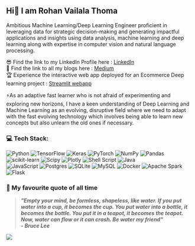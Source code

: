 ## Hi👋 I am Rohan Vailala Thoma

<!--**Rohan-Thoma/Rohan-Thoma** is a ✨ _special_ ✨ repository because its `README.md` (this file) appears on your GitHub profile.** -->

Ambitious Machine Learning/Deep Learning Engineer proficient in leveraging data for strategic decision-making and generating impactful applications and insights using data analysis, machine learning and deep learning along with expertise in computer vision and natural language processing. 

😎 Find the link to my LinkedIn Profile here : [LinkedIn](https://linkedin.com/in/rohan-vailala-thoma) <br/>
📝 Find the link to all my blogs here : [Medium](https://medium.com/@rohanvailalathoma) <br/>
🏆 Experience the interactive web app deployed for an Ecommerce Deep learning project : [Streamlit webapp](https://share.streamlit.io/rohan-thoma/ecommerce-product-image-classification) <br/>

⚡As an adaptive fast learner who is not afraid of experimenting and exploring new horizons, I have a keen understanding of Deep Learning and Machine Learning as an evolving, disruptive field where we need to adapt with the fast evolving technology which involves being able to learn new concepts but also unlearn the old ones if necessary.
 
### 💻 Tech Stack:
![Python](https://img.shields.io/badge/python-3670A0?style=for-the-badge&logo=python&logoColor=ffdd54)
![TensorFlow](https://img.shields.io/badge/TensorFlow-%23FF6F00.svg?style=for-the-badge&logo=TensorFlow&logoColor=white) 
![Keras](https://img.shields.io/badge/Keras-%23D00000.svg?style=for-the-badge&logo=Keras&logoColor=white) 
![PyTorch](https://img.shields.io/badge/PyTorch-%23EE4C2C.svg?style=for-the-badge&logo=PyTorch&logoColor=white) 
![NumPy](https://img.shields.io/badge/numpy-%23013243.svg?style=for-the-badge&logo=numpy&logoColor=white) 
![Pandas](https://img.shields.io/badge/pandas-%23150458.svg?style=for-the-badge&logo=pandas&logoColor=white)
![scikit-learn](https://img.shields.io/badge/scikit--learn-%23F7931E.svg?style=for-the-badge&logo=scikit-learn&logoColor=white) 
![Scipy](https://img.shields.io/badge/SciPy-%230C55A5.svg?style=for-the-badge&logo=scipy&logoColor=%white) 
![Plotly](https://img.shields.io/badge/Plotly-%233F4F75.svg?style=for-the-badge&logo=plotly&logoColor=white) 
![Shell Script](https://img.shields.io/badge/shell_script-%23121011.svg?style=for-the-badge&logo=gnu-bash&logoColor=white) 
![Java](https://img.shields.io/badge/java-%23ED8B00.svg?style=for-the-badge&logo=openjdk&logoColor=white)  
![JavaScript](https://img.shields.io/badge/javascript-%23323330.svg?style=for-the-badge&logo=javascript&logoColor=%23F7DF1E) 
![Postgres](https://img.shields.io/badge/postgres-%23316192.svg?style=for-the-badge&logo=postgresql&logoColor=white) 
![SQLite](https://img.shields.io/badge/sqlite-%2307405e.svg?style=for-the-badge&logo=sqlite&logoColor=white) 
![MySQL](https://img.shields.io/badge/mysql-%2300000f.svg?style=for-the-badge&logo=mysql&logoColor=white) 
![Docker](https://img.shields.io/badge/docker-%230db7ed.svg?style=for-the-badge&logo=docker&logoColor=white)
![Apache Spark](https://img.shields.io/badge/Apache%20Spark-FDEE21?style=for-the-badge&logo=apachespark&logoColor=black)
![Flask](https://img.shields.io/badge/flask-%23000.svg?style=for-the-badge&logo=flask&logoColor=white) 

### 🎯 My favourite quote of all time 
> <b><i> "Empty your mind, be formless, shapeless, like water. If you put water into a cup, it becomes the cup. You put water into a bottle, it becomes the bottle. You put it in a teapot, it becomes the teapot. Now, water can flow or it can crash. Be water my friend" </bi></i> </br> <i>- Bruce Lee </i>

[![](https://visitcount.itsvg.in/api?id=Rohan-Thoma&icon=0&color=3)](https://visitcount.itsvg.in)
<!-- Proudly created with GPRM ( https://gprm.itsvg.in ) -->

